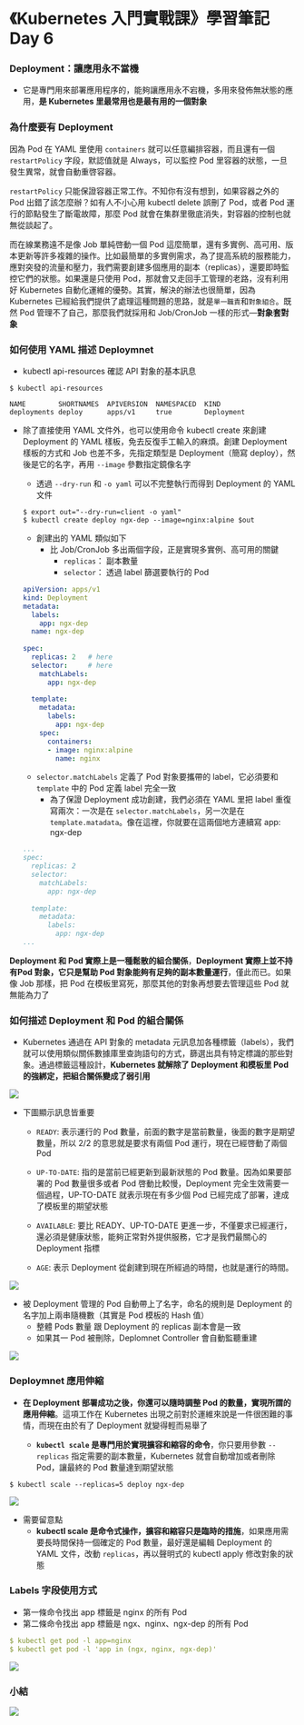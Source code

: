 # 《Kubernetes 入門實戰課》學習筆記 Day 6

### Deployment：讓應用永不當機

- 它是專門用來部署應用程序的，能夠讓應用永不宕機，多用來發佈無狀態的應用，**是 Kubernetes 里最常用也是最有用的一個對象**

### 為什麼要有 Deployment

因為 Pod 在 YAML 里使用 `containers` 就可以任意編排容器，而且還有一個 `restartPolicy` 字段，默認值就是 Always，可以監控 Pod 里容器的狀態，一旦發生異常，就會自動重啓容器。

`restartPolicy` 只能保證容器正常工作。不知你有沒有想到，如果容器之外的 Pod 出錯了該怎麼辦？如有人不小心用 kubectl delete 誤刪了 Pod，或者 Pod 運行的節點發生了斷電故障，那麼 Pod 就會在集群里徹底消失，對容器的控制也就無從談起了。

而在線業務遠不是像 Job 單純啓動一個 Pod 這麼簡單，還有多實例、高可用、版本更新等許多複雜的操作。比如最簡單的多實例需求，為了提高系統的服務能力，應對突發的流量和壓力，我們需要創建多個應用的副本（replicas），還要即時監控它們的狀態。如果還是只使用 Pod，那就會又走回手工管理的老路，沒有利用好 Kubernetes 自動化運維的優勢。其實，解決的辦法也很簡單，因為 Kubernetes 已經給我們提供了處理這種問題的思路，就是`單一職責`和`對象組合`。既然 Pod 管理不了自己，那麼我們就採用和 Job/CronJob 一樣的形式—**對象套對象**

### 如何使用 YAML 描述 Deploymnet

- kubectl api-resources 確認 API 對象的基本訊息
```shell
$ kubectl api-resources

NAME        SHORTNAMES  APIVERSION  NAMESPACED  KIND
deployments deploy      apps/v1     true        Deployment
```

- 除了直接使用 YAML 文件外，也可以使用命令 kubectl create 來創建 Deployment 的 YAML 樣板，免去反復手工輸入的麻煩。創建 Deployment 樣板的方式和 Job 也差不多，先指定類型是 Deployment（簡寫 deploy），然後是它的名字，再用 `--image` 參數指定鏡像名字

    - 透過 `--dry-run` 和 `-o yaml` 可以不完整執行而得到 Deployment 的 YAML 文件
    ```shell
    $ export out="--dry-run=client -o yaml"
    $ kubectl create deploy ngx-dep --image=nginx:alpine $out
    ```
    
    - 創建出的 YAML 類似如下
        - 比 Job/CronJob 多出兩個字段，正是實現多實例、高可用的關鍵
            - `replicas`： 副本數量
            - `selector`： 透過 label 篩選要執行的 Pod

    ```yaml
    apiVersion: apps/v1
    kind: Deployment
    metadata:
      labels:
        app: ngx-dep
      name: ngx-dep
      
    spec:
      replicas: 2   # here
      selector:     # here
        matchLabels:
          app: ngx-dep
          
      template:
        metadata:
          labels:
            app: ngx-dep
        spec:
          containers:
          - image: nginx:alpine
            name: nginx
    ```    
    
    -  `selector.matchLabels` 定義了 Pod 對象要攜帶的 label，它必須要和 `template` 中的 Pod 定義 label 完全一致 
        -  為了保證 Deployment 成功創建，我們必須在 YAML 里把 label 重復寫兩次：一次是在 `selector.matchLabels`，另一次是在 `template.matadata`。像在這裡，你就要在這兩個地方連續寫 app: ngx-dep
    ```yaml
    ...
    spec:
      replicas: 2
      selector:
        matchLabels:
          app: ngx-dep
          
      template:
        metadata:
          labels:
            app: ngx-dep
    ...
    ```
    
**Deployment 和 Pod 實際上是一種鬆散的組合關係**，**Deployment 實際上並不持有Pod 對象，它只是幫助 Pod 對象能夠有足夠的副本數量運行**，僅此而已。如果像 Job 那樣，把 Pod 在模板里寫死，那麼其他的對象再想要去管理這些 Pod 就無能為力了

### 如何描述 Deployment 和 Pod 的組合關係

- Kubernetes 通過在 API 對象的 metadata 元訊息加各種標籤（labels），我們就可以使用類似關係數據庫里查詢語句的方式，篩選出具有特定標識的那些對象。通過標籤這種設計，**Kubernetes 就解除了 Deployment 和模板里 Pod 的強綁定，把組合關係變成了弱引用**

![](media/16743108758394/16743128247222.jpg)

- 下圖顯示訊息皆重要
    - `READY`: 表示運行的 Pod 數量，前面的數字是當前數量，後面的數字是期望數量，所以 2/2 的意思就是要求有兩個 Pod 運行，現在已經啓動了兩個 Pod
    
    - `UP-TO-DATE`: 指的是當前已經更新到最新狀態的 Pod 數量。因為如果要部署的 Pod 數量很多或者 Pod 啓動比較慢，Deployment 完全生效需要一個過程，UP-TO-DATE 就表示現在有多少個 Pod 已經完成了部署，達成了模板里的期望狀態
    
    - `AVAILABLE`: 要比 READY、UP-TO-DATE 更進一步，不僅要求已經運行，還必須是健康狀態，能夠正常對外提供服務，它才是我們最關心的 Deployment 指標
    - `AGE`: 表示 Deployment 從創建到現在所經過的時間，也就是運行的時間。    

![](media/16743108758394/16743130248059.png)

- 被 Deployment 管理的 Pod 自動帶上了名字，命名的規則是 Deployment 的名字加上兩串隨機數（其實是 Pod 模板的 Hash 值）
    - 整體 Pods 數量 跟 Deployment 的 replicas 副本會是一致
    - 如果其一 Pod 被刪除，Deplomnet Controller 會自動監聽重建

![](media/16743108758394/16743132011585.png)

### Deploymnet 應用伸縮

- **在 Deployment 部署成功之後，你還可以隨時調整 Pod 的數量，實現所謂的應用伸縮**。這項工作在 Kubernetes 出現之前對於運維來說是一件很困難的事情，而現在由於有了 Deployment 就變得輕而易舉了

    - **`kubectl scale` 是專門用於實現擴容和縮容的命令**，你只要用參數 `--replicas` 指定需要的副本數量，Kubernetes 就會自動增加或者刪除 Pod，讓最終的 Pod 數量達到期望狀態
    
```shell
$ kubectl scale --replicas=5 deploy ngx-dep
```

![](media/16743108758394/16743135108699.png)

- 需要留意點
    - **kubectl scale 是命令式操作，擴容和縮容只是臨時的措施**，如果應用需要長時間保持一個確定的 Pod 數量，最好還是編輯 Deployment 的 YAML 文件，改動 `replicas`，再以聲明式的 kubectl apply 修改對象的狀態


### Labels 字段使用方式

- 第一條命令找出 app 標籤是 nginx 的所有 Pod
- 第二條命令找出 app 標籤是 ngx、nginx、ngx-dep 的所有 Pod

```yaml
$ kubectl get pod -l app=nginx
$ kubectl get pod -l 'app in (ngx, nginx, ngx-dep)'
```
![](media/16743108758394/16743137050220.png)

### 小結
![](media/16743108758394/16743138088059.jpg)
